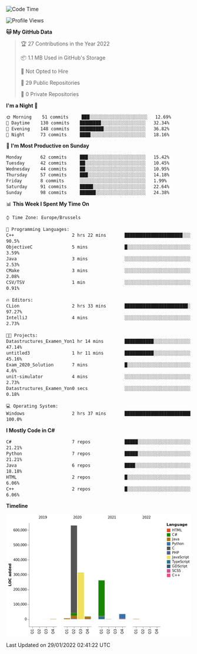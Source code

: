 <!--START_SECTION:waka-->
![Code Time](http://img.shields.io/badge/Code%20Time-132%20hrs%2023%20mins-blue)

![Profile Views](http://img.shields.io/badge/Profile%20Views-0-blue)

**🐱 My GitHub Data** 

> 🏆 27 Contributions in the Year 2022
 > 
> 📦 1.1 MB Used in GitHub's Storage 
 > 
> 🚫 Not Opted to Hire
 > 
> 📜 29 Public Repositories 
 > 
> 🔑 0 Private Repositories  
 > 
**I'm a Night 🦉** 

```text
🌞 Morning    51 commits     ███░░░░░░░░░░░░░░░░░░░░░░   12.69% 
🌆 Daytime    130 commits    ████████░░░░░░░░░░░░░░░░░   32.34% 
🌃 Evening    148 commits    █████████░░░░░░░░░░░░░░░░   36.82% 
🌙 Night      73 commits     ████░░░░░░░░░░░░░░░░░░░░░   18.16%

```
📅 **I'm Most Productive on Sunday** 

```text
Monday       62 commits     ███░░░░░░░░░░░░░░░░░░░░░░   15.42% 
Tuesday      42 commits     ██░░░░░░░░░░░░░░░░░░░░░░░   10.45% 
Wednesday    44 commits     ██░░░░░░░░░░░░░░░░░░░░░░░   10.95% 
Thursday     57 commits     ███░░░░░░░░░░░░░░░░░░░░░░   14.18% 
Friday       8 commits      ░░░░░░░░░░░░░░░░░░░░░░░░░   1.99% 
Saturday     91 commits     █████░░░░░░░░░░░░░░░░░░░░   22.64% 
Sunday       98 commits     ██████░░░░░░░░░░░░░░░░░░░   24.38%

```


📊 **This Week I Spent My Time On** 

```text
⌚︎ Time Zone: Europe/Brussels

💬 Programming Languages: 
C++                      2 hrs 22 mins       ██████████████████████░░░   90.5% 
ObjectiveC               5 mins              █░░░░░░░░░░░░░░░░░░░░░░░░   3.59% 
Java                     3 mins              ░░░░░░░░░░░░░░░░░░░░░░░░░   2.53% 
CMake                    3 mins              ░░░░░░░░░░░░░░░░░░░░░░░░░   2.08% 
CSV/TSV                  1 min               ░░░░░░░░░░░░░░░░░░░░░░░░░   0.91%

🔥 Editors: 
CLion                    2 hrs 33 mins       ████████████████████████░   97.27% 
IntelliJ                 4 mins              ░░░░░░░░░░░░░░░░░░░░░░░░░   2.73%

🐱‍💻 Projects: 
Datastructures_Examen_Yon1 hr 14 mins        ███████████░░░░░░░░░░░░░░   47.14% 
untitled3                1 hr 11 mins        ███████████░░░░░░░░░░░░░░   45.16% 
Exam_2020_Solution       7 mins              █░░░░░░░░░░░░░░░░░░░░░░░░   4.6% 
unit-simulator           4 mins              ░░░░░░░░░░░░░░░░░░░░░░░░░   2.73% 
Datastructures_Examen_Yon0 secs              ░░░░░░░░░░░░░░░░░░░░░░░░░   0.18%

💻 Operating System: 
Windows                  2 hrs 37 mins       █████████████████████████   100.0%

```

**I Mostly Code in C#** 

```text
C#                       7 repos             █████░░░░░░░░░░░░░░░░░░░░   21.21% 
Python                   7 repos             █████░░░░░░░░░░░░░░░░░░░░   21.21% 
Java                     6 repos             ████░░░░░░░░░░░░░░░░░░░░░   18.18% 
HTML                     2 repos             █░░░░░░░░░░░░░░░░░░░░░░░░   6.06% 
C++                      2 repos             █░░░░░░░░░░░░░░░░░░░░░░░░   6.06%

```


**Timeline**

![Chart not found](https://raw.githubusercontent.com/Arafa42/Arafa42/main/charts/bar_graph.png) 


 Last Updated on 29/01/2022 02:41:22 UTC
<!--END_SECTION:waka-->


<!-- 
[![Hits](https://hits.seeyoufarm.com/api/count/incr/badge.svg?url=https%3A%2F%2Fgithub.com%2FArafa42&count_bg=%23455AF3&title_bg=%23262D3B&icon=github.svg&icon_color=%23588EF7&title=visitors&edge_flat=false)](https://hits.seeyoufarm.com)
 -->
